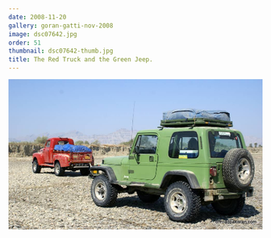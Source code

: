 ```yaml
---
date: 2008-11-20
gallery: goran-gatti-nov-2008
image: dsc07642.jpg
order: 51
thumbnail: dsc07642-thumb.jpg
title: The Red Truck and the Green Jeep.
---
```


![The Red Truck and the Green Jeep.](./dsc07642.jpg)